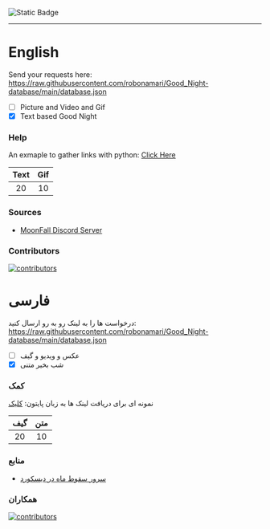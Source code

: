 ![Static Badge](https://img.shields.io/badge/python-%E2%88%9E-blue)
___

# English

Send your requests here: https://raw.githubusercontent.com/robonamari/Good_Night-database/main/database.json
- [ ] Picture and Video and Gif
- [x] Text based Good Night

### Help
An exmaple to gather links with python:
[Click Here](https://github.com/robonamari/Good_Night-database/blob/main/main.py)


|Text |Gif  |
|:---:|:---:|
|20   |10   |



### Sources
* [MoonFall Discord Server](https://discord.gg/BsaC3QgEQz)



### Contributors
[![contributors](https://contrib.rocks/image?repo=robonamari/Good_Night-database)](https://github.com/robonamari/Good_Night-database/graphs/contributors)


# فارسی
درخواست ها را به لینک رو به رو ارسال کنید: https://raw.githubusercontent.com/robonamari/Good_Night-database/main/database.json
- [ ] عکس و ویدیو و گیف
- [x] شب بخیر متنی

### کمک
نمونه ای برای دریافت لینک ها به زبان پایتون:
[کلیک](https://github.com/robonamari/meme-api/blob/main/main.py)


|گیف|  متن  |
|:---:|:---:|
|20   |10   |



### منابع
* [سرور سقوط ماه در دیسکورد](https://discord.gg/BsaC3QgEQz)



### همکاران
[![contributors](https://contrib.rocks/image?repo=robonamari/Good_Night-database)](https://github.com/robonamari/Good_Night-database/graphs/contributors)